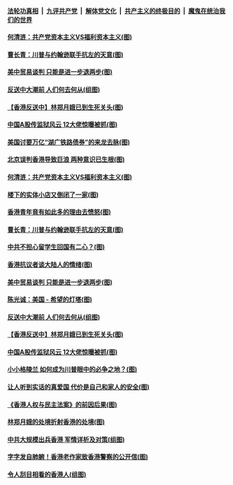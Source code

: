 ####  [法轮功真相](../../../../basic/blob/master/README.md?t=09121026) &nbsp;|&nbsp; [九评共产党](../../../../9ping.md/blob/master/README.md?t=09121026) &nbsp;|&nbsp; [解体党文化](../../../../jtdwh.md/blob/master/README.md?t=09121026)  &nbsp;|&nbsp; [共产主义的终极目的](../../../../gczydzjmd.md/blob/master/README.md?t=09121026) &nbsp;|&nbsp; [魔鬼在统治我们的世界](../../../../mgztzwmdsj.md/blob/master/README.md?t=09121026) 

#### [何清涟：共产党资本主义VS福利资本主义(图)](../pages/p4/907049.md?t=09121026) 

#### [曹长青：川普与约翰逊联手抗左的天意(图)](../pages/p4/907023.md?t=09121026) 

#### [美中贸易谈判 只能是进一步退两步(图)](../pages/p4/906940.md?t=09121026) 

#### [反送中大潮前 人们何去何从(组图)](../pages/p4/906936.md?t=09121026) 

#### [【香港反送中】林郑月娥已到生死关头(图)](../pages/p4/905654.md?t=09121026) 

#### [中国A股传监狱风云 12大佬惊曝被抓(图)](../pages/p4/906844.md?t=09121026) 

#### [美国讨要万亿“湖广铁路债券”的来龙去脉(图)](../pages/p4/907063.md?t=09121026) 

#### [北京误判香港导致巨浪 两种意识已生根(图)](../pages/p4/907053.md?t=09121026) 

#### [何清涟：共产党资本主义VS福利资本主义(图)](../pages/p4/907049.md?t=09121026) 

#### [楼下的实体小店又倒闭了一家(图)](../pages/p4/907045.md?t=09121026) 

#### [香港青年竟有如此多的理由去愤怒(图)](../pages/p4/907043.md?t=09121026) 

#### [曹长青：川普与约翰逊联手抗左的天意(图)](../pages/p4/907023.md?t=09121026) 

#### [中共不担心留学生回国有二心？(图)](../pages/p4/906946.md?t=09121026) 

#### [香港抗议者谈大陆人的情绪(图)](../pages/p4/906942.md?t=09121026) 

#### [美中贸易谈判 只能是进一步退两步(图)](../pages/p4/906940.md?t=09121026) 

#### [陈光诚：美国 - 希望的灯塔(图)](../pages/p4/906938.md?t=09121026) 

#### [反送中大潮前 人们何去何从(组图)](../pages/p4/906936.md?t=09121026) 

#### [【香港反送中】林郑月娥已到生死关头(图)](../pages/p4/905654.md?t=09121026) 

#### [中国A股传监狱风云 12大佬惊曝被抓(图)](../pages/p4/906844.md?t=09121026) 

#### [小小格陵兰 如何成为川普眼中的必争之地？(图)](../pages/p4/906842.md?t=09121026) 

#### [让人听到实话的真爱国 代价是自己和家人的安全(图)](../pages/p4/906837.md?t=09121026) 

#### [《香港人权与民主法案》的前因后果(图)](../pages/p4/906836.md?t=09121026) 

#### [林郑月娥的处境折射香港的处境(图)](../pages/p4/906834.md?t=09121026) 

#### [中共大规模出兵香港 军情详析及对策(组图)](../pages/p4/906831.md?t=09121026) 

#### [字字发自肺腑！香港老作家致香港警察的公开信(图)](../pages/p4/906744.md?t=09121026) 

#### [令人刮目相看的香港人(组图)](../pages/p4/906727.md?t=09121026) 

